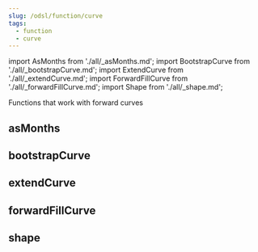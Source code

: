 ```yaml
---
slug: /odsl/function/curve
tags:
  - function
  - curve
---
```

import AsMonths from './all/_asMonths.md';
import BootstrapCurve from './all/_bootstrapCurve.md';
import ExtendCurve from './all/_extendCurve.md';
import ForwardFillCurve from './all/_forwardFillCurve.md';
import Shape from './all/_shape.md';

Functions that work with forward curves

## asMonths
<AsMonths  />

## bootstrapCurve
<BootstrapCurve  />

## extendCurve
<ExtendCurve  />

## forwardFillCurve
<ForwardFillCurve  />

## shape
<Shape  />
